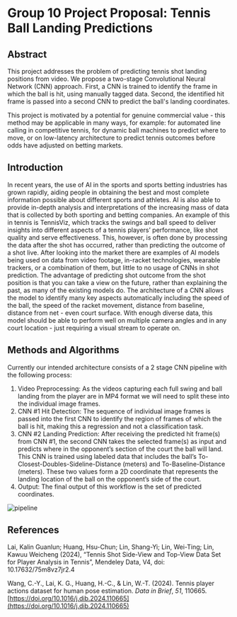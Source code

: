 # **Group 10 Project Proposal: Tennis Ball Landing Predictions**

## Abstract

This project addresses the problem of predicting tennis shot landing positions from video. We propose a two-stage Convolutional Neural Network (CNN) approach. First, a CNN is trained to identify the frame in which the ball is hit, using manually tagged data.  Second, the identified hit frame is passed into a second CNN to predict the ball's landing coordinates. 

This project is motivated by a potential for genuine commercial value \- this method may be applicable in many ways, for example: for automated line calling in competitive tennis, for dynamic ball machines to predict where to move, or on low-latency architecture to predict tennis outcomes before odds have adjusted on betting markets. 

## Introduction

In recent years, the use of AI in the sports and sports betting industries has grown rapidly, aiding people in obtaining the best and most complete information possible about different sports and athletes. AI is also able to provide in-depth analysis and interpretations of the increasing mass of data that is collected by both sporting and betting companies. An example of this in tennis is TennisViz, which tracks the swings and ball speed to deliver insights into different aspects of a tennis players’ performance, like shot quality and serve effectiveness. This, however, is often done by processing the data after the shot has occurred, rather than predicting the outcome of a shot live. After looking into the market there are examples of AI models being used on data from video footage, in-racket technologies, wearable trackers, or a combination of them, but little to no usage of CNNs in shot prediction. The advantage of predicting shot outcome from the shot position is that you can take a view on the future, rather than explaining the past, as many of the existing models do. The architecture of a CNN allows the model to identify many key aspects automatically including the speed of the ball, the speed of the racket movement, distance from baseline, distance from net \- even court surface. With enough diverse data, this model should be able to perform well on multiple camera angles and in any court location \- just requiring a visual stream to operate on.

## Methods and Algorithms

Currently our intended architecture consists of a 2 stage CNN pipeline with the following process:

1) Video Preprocessing: As the videos capturing each full swing and ball landing from the player are in MP4 format we will need to split these into the individual image frames.  
2) CNN \#1 Hit Detection: The sequence of individual image frames is passed into the first CNN to identify the region of frames of which the ball is hit, making this a regression and not a classification task.  
3) CNN \#2 Landing Prediction: After receiving the predicted hit frame(s) from CNN \#1, the second CNN takes the selected frame(s) as input and predicts where in the opponent’s section of the court the ball will land. This CNN is trained using labeled data that includes the ball’s To-Closest-Doubles-Sideline-Distance (meters) and To-Baseline-Distance (meters). These two values form a 2D coordinate that represents the landing location of the ball on the opponent’s side of the court.  
4) Output: The final output of this workflow is the set of predicted coordinates.

![pipeline](https://github.com/user-attachments/assets/e99ed6e7-fb48-4b95-94f6-f7c927c45e2b 'Figure 1: Workflow of the prediction pipeline')

## References

Lai, Kalin Guanlun; Huang, Hsu-Chun; Lin, Shang-Yi; Lin, Wei-Ting; Lin, Kawuu Weicheng (2024), “Tennis Shot Side-View and Top-View Data Set for Player Analysis in Tennis”, Mendeley Data, V4, doi: 10.17632/75m8vz7jr2.4

Wang, C.-Y., Lai, K. G., Huang, H.-C., & Lin, W.-T. (2024). Tennis player actions dataset for human pose estimation. *Data in Brief*, *51*, 110665\. [https://doi.org/10.1016/j.dib.2024.110665](https://doi.org/10.1016/j.dib.2024.110665)  
